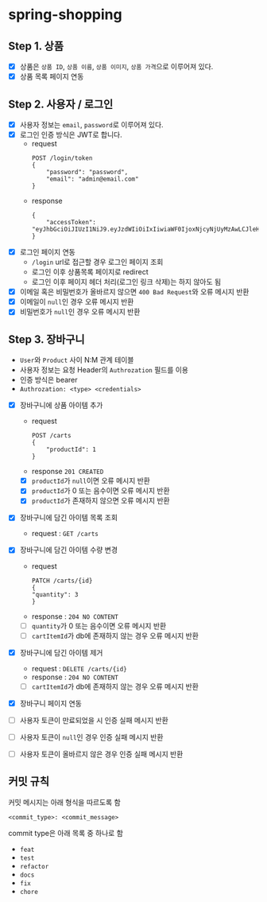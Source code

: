 # spring-shopping

## Step 1. 상품

- [x] 상품은 `상품 ID`, `상품 이름`, `상품 이미지`, `상품 가격`으로 이루어져 있다.
- [x] 상품 목록 페이지 연동

## Step 2. 사용자 / 로그인

- [x] 사용자 정보는 `email`, `password`로 이루어져 있다.
- [x] 로그인 인증 방식은 JWT로 합니다.
	- request
		```
		POST /login/token
		{
			"password": "password",
			"email": "admin@email.com"
		}
		```
	- response
		```
		{
			"accessToken": "eyJhbGciOiJIUzI1NiJ9.eyJzdWIiOiIxIiwiaWF0IjoxNjcyNjUyMzAwLCJleHAiOjE2NzI2NTU5MDAsInJvbGVzIjpbIlJPTEVfQURNSU4iLCJST0xFX0FETUlOIl19.uaUXk5GkqB6QE_qlZisk3RZ3fL74zDADqbJl6LoLkSc"
		}
		```
- [x] 로그인 페이지 연동
	- `/login` url로 접근할 경우 로그인 페이지 조회
	- 로그인 이후 상품목록 페이지로 redirect
	- 로그인 이후 페이지 헤더 처리(로그인 링크 삭제)는 하지 않아도 됨
- [x] 이메일 혹은 비밀번호가 올바르지 않으면 `400 Bad Request`와 오류 메시지 반환
- [x] 이메일이 `null`인 경우 오류 메시지 반환
- [x] 비밀번호가 `null`인 경우 오류 메시지 반환

## Step 3. 장바구니

- `User`와 `Product` 사이 N:M 관계 테이블
- 사용자 정보는 요청 Header의 `Authrozation` 필드를 이용
- 인증 방식은 bearer
- `Authrozation: <type> <credentials>`

- [x] 장바구니에 상품 아이템 추가
	- request
		```
		POST /carts
		{
			"productId": 1
		}
		```
	- response `201 CREATED`
	- [x] `productId`가 `null`이면 오류 메시지 반환
	- [x] `productId`가 0 또는 음수이면 오류 메시지 반환
	- [x] `productId`가 존재하지 않으면 오류 메시지 반환

- [x] 장바구니에 담긴 아이템 목록 조회
	- request : `GET /carts`

- [x] 장바구니에 담긴 아이템 수량 변경
	- request
		```shell
		PATCH /carts/{id}
		{
		"quantity": 3
		}
		```
	- response : `204 NO CONTENT`
	- [ ] `quantity`가 0 또는 음수이면 오류 메시지 반환
	- [ ] `cartItemId`가 db에 존재하지 않는 경우 오류 메시지 반환

- [x] 장바구니에 담긴 아이템 제거
	- request : `DELETE /carts/{id}`
	- response : `204 NO CONTENT`
	- [ ] `cartItemId`가 db에 존재하지 않는 경우 오류 메시지 반환

- [x] 장바구니 페이지 연동
- [ ] 사용자 토큰이 만료되었을 시 인증 실패 메시지 반환
- [ ] 사용자 토큰이 `null`인 경우 인증 실패 메시지 반환
- [ ] 사용자 토큰이 올바르지 않은 경우 인증 실패 메시지 반환

## 커밋 규칙

커밋 메시지는 아래 형식을 따르도록 함

```shell
<commit_type>: <commit_message>
```

commit type은 아래 목록 중 하나로 함

- `feat`
- `test`
- `refactor`
- `docs`
- `fix`
- `chore`